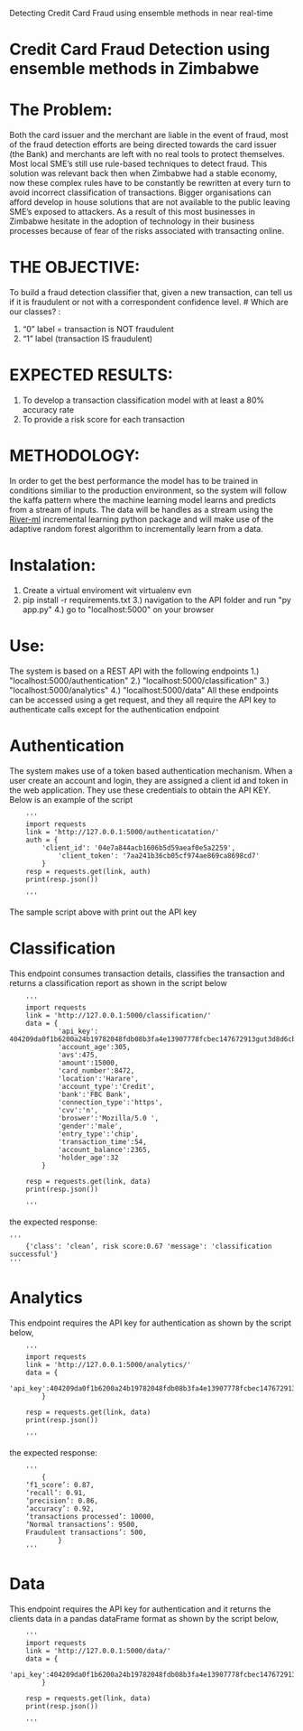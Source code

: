 Detecting Credit Card Fraud using ensemble methods in near real-time

# Credit Card Fraud Detection using ensemble methods in Zimbabwe


# The Problem:

Both the card issuer and the merchant are liable in the event of fraud, most of the fraud detection efforts are being directed towards the card issuer (the Bank) and merchants are left with no real tools to protect themselves.  Most local SME’s still use rule-based techniques to detect fraud. This solution was relevant back then when Zimbabwe had a stable economy, now these complex rules have to be constantly be rewritten at every turn to avoid incorrect classification of transactions. Bigger organisations can afford develop in house solutions that are not available to the public leaving SME’s exposed to attackers. As a result of this most businesses in Zimbabwe hesitate in the adoption of technology in their business processes because of fear of the risks associated with transacting online. 



# THE OBJECTIVE: 

To build a fraud detection classifier that, given a new transaction, can tell us if it is fraudulent or not with a correspondent confidence level. # Which are our classes? : 

1) “0” label = transaction is NOT fraudulent
2) “1” label (transaction IS fraudulent)

# EXPECTED RESULTS:

1)	To develop a transaction classification model with at least a 80% accuracy rate
2) To provide a risk score for each transaction


# METHODOLOGY:
In order to get the best performance the model has to be trained in conditions similiar to the production environment,
so the system will follow the kaffa pattern where the machine learning model learns and predicts from a stream of inputs.
The data will be handles as a stream using the [River-ml](https://riverml.xyz/latest/) incremental learning python package and will make use of the adaptive random forest algorithm to incrementally learn from a data. 

# Instalation:
1) Create a virtual enviroment wit virtualenv evn
2) pip install -r requirements.txt
3.) navigation to the API folder and run "py app.py"
4.) go to "localhost:5000" on your browser

# Use:
The system is based on a REST API with the following endpoints
	1.) "localhost:5000/authentication"
	2.) "localhost:5000/classification"
	3.) "localhost:5000/analytics"
	4.) "localhost:5000/data"
All these endpoints can be accessed using a get request, and they all require the API key to authenticate calls except for the authentication endpoint

# Authentication
The system makes use of a token based authentication mechanism. When a user create an account and login, they are assigned a client id and token in the web application.
They use these credentials to obtain the API KEY. Below is an example of the script

		''' 
		import requests
		link = 'http://127.0.0.1:5000/authenticatation/'
		auth = {
   			'client_id': '04e7a844acb1606b5d59aeaf0e5a2259',
    			'client_token': '7aa241b36cb05cf974ae869ca8698cd7'
			}
		resp = requests.get(link, auth)
		print(resp.json())

		'''
The sample script above with print out the API key

# Classification
This endpoint consumes transaction details, classifies the transaction and returns a classification report as shown in the script below

		''' 
		import requests
		link = 'http://127.0.0.1:5000/classification/'
		data = {
    			'api_key': 404209da0f1b6200a24b19782048fdb08b3fa4e13907778fcbec147672913gut3d8d6cb910fa77315c416ccc0a3,
    			'account_age':305,
    			'avs':475,
    			'amount':15000,
    			'card_number':8472,
    			'location':'Harare',
    			'account_type':'Credit',
    			'bank':'FBC Bank',
    			'connection_type':'https',
    			'cvv':'n',
    			'broswer':'Mozilla/5.0 ',
    			'gender':'male',
    			'entry_type':'chip',
    			'transaction_time':54,
    			'account_balance':2365,
    			'holder_age':32
			}

		resp = requests.get(link, data)
		print(resp.json())

		'''
the expected response:


	'''	
		{'class': ‘clean’, risk score:0.67 'message': 'classification successful'}
	'''



	
# Analytics
This endpoint requires the API key for authentication as shown by the script below,

		''' 
		import requests
		link = 'http://127.0.0.1:5000/analytics/'
		data = {
    			'api_key':404209da0f1b6200a24b19782048fdb08b3fa4e13907778fcbec147672913gut3d8d6cb910fa77315c416ccc0a3,
			}

		resp = requests.get(link, data)
		print(resp.json())

		'''
the expected response:

		'''
			{
		‘f1_score’: 0.87,
		‘recall’: 0.91,
		‘precision’: 0.86,
		‘accuracy’: 0.92,
		‘transactions processed’: 10000,
		‘Normal transactions’: 9500,
		Fraudulent transactions’: 500,
				}
		'''
		
# Data
This endpoint requires the API key for authentication and it returns the clients data in a pandas dataFrame format as shown by the script below,

		''' 
		import requests
		link = 'http://127.0.0.1:5000/data/'
		data = {
    			'api_key':404209da0f1b6200a24b19782048fdb08b3fa4e13907778fcbec147672913gut3d8d6cb910fa77315c416ccc0a3,
			}

		resp = requests.get(link, data)
		print(resp.json())

		'''
